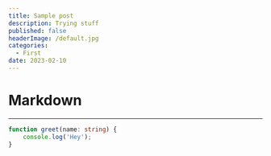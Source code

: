 ```yaml
---
title: Sample post
description: Trying stuff
published: false
headerImage: /default.jpg
categories:
  - First
date: 2023-02-10
---
```


# Markdown

---

```ts
function greet(name: string) {
	console.log('Hey');
}
```
